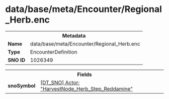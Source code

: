 <h1>data/base/meta/Encounter/Regional_Herb.enc</h1><table><tr><th colspan="100%">Metadata</th></tr><tr><td><b>Name</b></td><td>data/base/meta/Encounter/Regional_Herb.enc</td></tr><tr><td><b>Type</b></td><td>EncounterDefinition</td></tr><tr><td><b>SNO ID</b></td><td>1026349</td></tr></table>

<table><tr><th colspan="100%">Fields</th></tr><tr><td><b>snoSymbol</b></td><td><a href="..\Actor\HarvestNode_Herb_Step_Reddamine.acr.md">[DT_SNO] Actor: "HarvestNode_Herb_Step_Reddamine"</a></td></tr></table>

